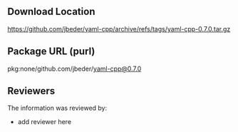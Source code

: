 ## Download Location

https://github.com/jbeder/yaml-cpp/archive/refs/tags/yaml-cpp-0.7.0.tar.gz

## Package URL (purl)

pkg:none/github.com/jbeder/yaml-cpp@0.7.0

## Reviewers

The information was reviewed by:

* add reviewer here
